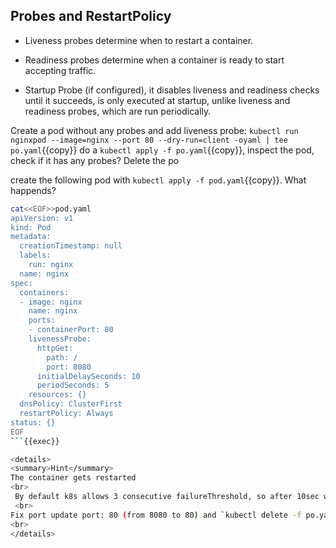 ## Probes and RestartPolicy

* Liveness probes determine when to restart a container.

* Readiness probes determine when a container is ready to start accepting traffic.

* Startup Probe (if configured), it disables liveness and readiness checks until it succeeds, is only executed at startup, unlike liveness and readiness probes, which are run periodically.

Create a pod without any probes and add liveness probe: `kubectl run nginxpod --image=nginx --port 80 --dry-run=client -oyaml | tee  po.yaml`{{copy}} do a `kubectl apply -f po.yaml`{{copy}}, inspect the pod, check if it has any probes? Delete the po

create the following pod with `kubectl apply -f pod.yaml`{{copy}}. What happends?

```bash
cat<<EOF>>pod.yaml
apiVersion: v1
kind: Pod
metadata:
  creationTimestamp: null
  labels:
    run: nginx
  name: nginx
spec:
  containers:
  - image: nginx
    name: nginx
    ports:
    - containerPort: 80
    livenessProbe:
      httpGet:
        path: /
        port: 8080
      initialDelaySeconds: 10
      periodSeconds: 5
    resources: {}
  dnsPolicy: ClusterFirst
  restartPolicy: Always
status: {}
EOF
```{{exec}}

<details>
<summary>Hint</summary>
The container gets restarted 
<br>
 By default k8s allows 3 consecutive failureThreshold, so after 10sec we have 3 probes amounting to 15sec so after ~30sec the pod will be restarted,
 <br>
Fix port update port: 80 (from 8080 to 80) and `kubectl delete -f po.yaml` and `kubectl apply -f po.yaml`
<br>
</details>

